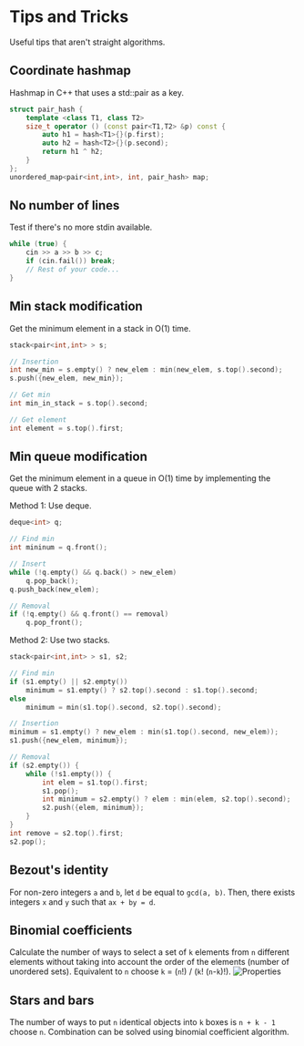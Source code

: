 # Tips and Tricks
Useful tips that aren't straight algorithms.

Coordinate hashmap
---
Hashmap in C++ that uses a std::pair as a key.
~~~c++
struct pair_hash {
    template <class T1, class T2>
    size_t operator () (const pair<T1,T2> &p) const {
        auto h1 = hash<T1>{}(p.first);
        auto h2 = hash<T2>{}(p.second);
        return h1 ^ h2;  
    }
};
unordered_map<pair<int,int>, int, pair_hash> map;
~~~

No number of lines
---
Test if there's no more stdin available.
~~~c++
while (true) {
    cin >> a >> b >> c;
    if (cin.fail()) break;
    // Rest of your code...
}
~~~

Min stack modification
---
Get the minimum element in a stack in O(1) time.
~~~c++
stack<pair<int,int> > s;

// Insertion
int new_min = s.empty() ? new_elem : min(new_elem, s.top().second);
s.push({new_elem, new_min});

// Get min
int min_in_stack = s.top().second;

// Get element
int element = s.top().first;
~~~

Min queue modification
---
Get the minimum element in a queue in O(1) time by implementing the queue with 2 stacks.

Method 1: Use deque.
~~~c++
deque<int> q;

// Find min
int mininum = q.front();

// Insert
while (!q.empty() && q.back() > new_elem)
    q.pop_back();
q.push_back(new_elem);

// Removal
if (!q.empty() && q.front() == removal)
    q.pop_front();
~~~

Method 2: Use two stacks.
~~~c++
stack<pair<int,int> > s1, s2;

// Find min
if (s1.empty() || s2.empty())
    minimum = s1.empty() ? s2.top().second : s1.top().second;
else
    minimum = min(s1.top().second, s2.top().second);

// Insertion
minimum = s1.empty() ? new_elem : min(s1.top().second, new_elem));
s1.push({new_elem, minimum});

// Removal
if (s2.empty()) {
    while (!s1.empty()) {
        int elem = s1.top().first;
        s1.pop();
        int minimum = s2.empty() ? elem : min(elem, s2.top().second);
        s2.push({elem, minimum});
    }
}
int remove = s2.top().first;
s2.pop();
~~~ 

Bezout's identity
---
For non-zero integers `a` and `b`, let `d` be equal to `gcd(a, b)`. Then, there exists integers `x` and `y` such that `ax + by = d`.

Binomial coefficients
---
Calculate the number of ways to select a set of `k` elements from `n` different elements without taking into account the order of the elements (number of unordered sets). Equivalent to `n` choose `k` = (`n`!) / (`k`! (`n`-`k`)!).
![Properties](https://ibb.co/mqnC6wm)

Stars and bars
---
The number of ways to put `n` identical objects into `k` boxes is `n + k - 1` choose `n`. Combination can be solved using binomial coefficient algorithm.

